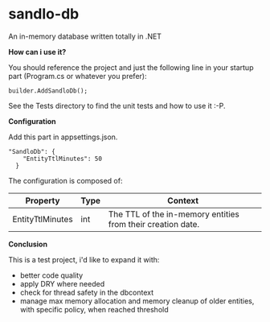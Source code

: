 # sandlo-db
An in-memory database written totally in .NET

**How can i use it?**

You should reference the project and just the following line in your startup part (Program.cs or whatever you prefer):

```
builder.AddSandloDb();
```

See the Tests directory to find the unit tests and how to use it :-P.

**Configuration**

Add this part in appsettings.json. 

```
"SandloDb": {
    "EntityTtlMinutes": 50
  }
```
The configuration is composed of:

Property | Type | Context |
--- | --- | --- |
EntityTtlMinutes | int | The TTL of the in-memory entities from their creation date. |

**Conclusion**

This is a test project, i'd like to expand it with:

- better code quality
- apply DRY where needed
- check for thread safety in the dbcontext
- manage max memory allocation and memory cleanup of older entities, with specific policy, when reached threshold 

  

